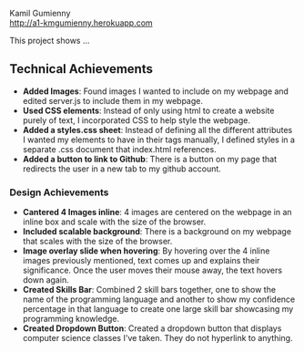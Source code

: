 Kamil Gumienny  
http://a1-kmgumienny.herokuapp.com

This project shows ...

## Technical Achievements
- **Added Images**: Found images I wanted to include on my webpage and edited server.js to include them in my webpage.
- **Used CSS elements**: Instead of only using html to create a website purely of text, I incorporated CSS to help style the webpage.
- **Added a styles.css sheet**: Instead of defining all the different attributes I wanted my elements to have in their tags manually, I defined styles in a separate .css document that index.html references.
- **Added a button to link to Github**: There is a button on my page that redirects the user in a new tab to my github account.

### Design Achievements
- **Cantered 4 Images inline**: 4 images are centered on the webpage in an inline box and scale with the size of the browser.
- **Included scalable background**: There is a background on my webpage that scales with the size of the browser.
- **Image overlay slide when hovering**: By hovering over the 4 inline images previously mentioned, text comes up and explains their significance. Once the user moves their mouse away, the text hovers down again.
- **Created Skills Bar**: Combined 2 skill bars together, one to show the name of the programming language and another to show my confidence percentage in that language to create one large skill bar showcasing my programming knowledge.
- **Created Dropdown Button**: Created a dropdown button that displays computer science classes I've taken. They do not hyperlink to anything.
